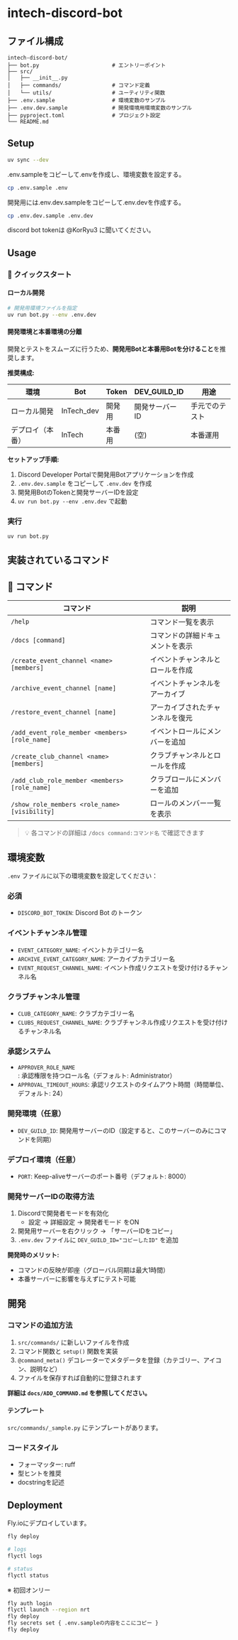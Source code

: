 # intech-discord-bot

## ファイル構成

```
intech-discord-bot/
├── bot.py                       # エントリーポイント
├── src/
│   ├── __init__.py
│   ├── commands/                # コマンド定義
│   └── utils/                   # ユーティリティ関数
├── .env.sample                  # 環境変数のサンプル
├── .env.dev.sample              # 開発環境用環境変数のサンプル
├── pyproject.toml               # プロジェクト設定
└── README.md
```

## Setup

```bash
uv sync --dev
```

.env.sampleをコピーして.envを作成し、環境変数を設定する。

```bash
cp .env.sample .env
```

開発用には.env.dev.sampleをコピーして.env.devを作成する。

```bash
cp .env.dev.sample .env.dev
```

discord bot tokenは @KorRyu3 に聞いてください。

## Usage

### 🚀 クイックスタート

#### ローカル開発

```bash
# 開発用環境ファイルを指定
uv run bot.py --env .env.dev
```

#### 開発環境と本番環境の分離

開発とテストをスムーズに行うため、**開発用Botと本番用Botを分けること**を推奨します。

**推奨構成:**

| 環境 | Bot | Token | DEV_GUILD_ID | 用途 |
|------|-----|-------|--------------|------|
| ローカル開発 | InTech_dev | 開発用 | 開発サーバーID | 手元でのテスト |
| デプロイ（本番） | InTech | 本番用 | (空) | 本番運用 |

**セットアップ手順:**

1. Discord Developer Portalで開発用Botアプリケーションを作成
2. `.env.dev.sample` をコピーして `.env.dev` を作成
3. 開発用BotのTokenと開発サーバーIDを設定
4. `uv run bot.py --env .env.dev` で起動

### 実行

```bash
uv run bot.py
```

## 実装されているコマンド

## 📖 コマンド

| コマンド | 説明 |
|---------|------|
| `/help` | コマンド一覧を表示 |
| `/docs [command]` | コマンドの詳細ドキュメントを表示 |
| `/create_event_channel <name> [members]` | イベントチャンネルとロールを作成 |
| `/archive_event_channel [name]` | イベントチャンネルをアーカイブ |
| `/restore_event_channel [name]` | アーカイブされたチャンネルを復元 |
| `/add_event_role_member <members> [role_name]` | イベントロールにメンバーを追加 |
| `/create_club_channel <name> [members]` | クラブチャンネルとロールを作成 |
| `/add_club_role_member <members> [role_name]` | クラブロールにメンバーを追加 |
| `/show_role_members <role_name> [visibility]` | ロールのメンバー一覧を表示 |

> 💡 各コマンドの詳細は `/docs command:コマンド名` で確認できます

## 環境変数

`.env` ファイルに以下の環境変数を設定してください：

### 必須

- `DISCORD_BOT_TOKEN`: Discord Bot のトークン

### イベントチャンネル管理

- `EVENT_CATEGORY_NAME`: イベントカテゴリー名
- `ARCHIVE_EVENT_CATEGORY_NAME`: アーカイブカテゴリー名
- `EVENT_REQUEST_CHANNEL_NAME`: イベント作成リクエストを受け付けるチャンネル名

### クラブチャンネル管理

- `CLUB_CATEGORY_NAME`: クラブカテゴリー名
- `CLUBS_REQUEST_CHANNEL_NAME`: クラブチャンネル作成リクエストを受け付けるチャンネル名

### 承認システム

- `APPROVER_ROLE_NAME`: 承認権限を持つロール名（デフォルト: Administrator）
- `APPROVAL_TIMEOUT_HOURS`: 承認リクエストのタイムアウト時間（時間単位、デフォルト: 24）

### 開発環境（任意）

- `DEV_GUILD_ID`: 開発用サーバーのID（設定すると、このサーバーのみにコマンドを同期）

### デプロイ環境（任意）

- `PORT`: Keep-aliveサーバーのポート番号（デフォルト: 8000）

### 開発サーバーIDの取得方法

1. Discordで開発者モードを有効化
   - 設定 → 詳細設定 → 開発者モード をON
2. 開発用サーバーを右クリック → 「サーバーIDをコピー」
3. `.env.dev` ファイルに `DEV_GUILD_ID="コピーしたID"` を追加

**開発時のメリット:**

- コマンドの反映が即座（グローバル同期は最大1時間）
- 本番サーバーに影響を与えずにテスト可能

## 開発

### コマンドの追加方法

1. `src/commands/` に新しいファイルを作成
2. コマンド関数と `setup()` 関数を実装
3. `@command_meta()` デコレーターでメタデータを登録（カテゴリー、アイコン、説明など）
4. ファイルを保存すれば自動的に登録されます

**詳細は `docs/ADD_COMMAND.md` を参照してください。**

#### テンプレート

`src/commands/_sample.py` にテンプレートがあります。

### コードスタイル

- フォーマッター: ruff
- 型ヒントを推奨
- docstringを記述

## Deployment

Fly.ioにデプロイしています。

```bash
fly deploy

# logs
flyctl logs

# status
flyctl status
```

※ 初回オンリー

```bash
fly auth login
flyctl launch --region nrt
fly deploy
fly secrets set { .env.sampleの内容をここにコピー }
fly deploy
```
